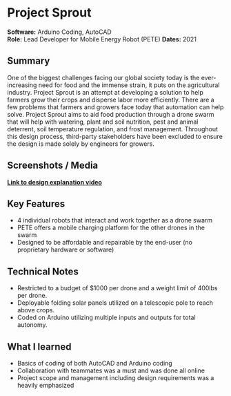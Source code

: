 # Project Sprout

**Software:** Arduino Coding, AutoCAD  
**Role:** Lead Developer for Mobile Energy Robot (PETE)
**Dates:** 2021

## Summary
One of the biggest challenges facing our global society today is the ever-increasing need
for food and the immense strain, it puts on the agricultural industry. Project Sprout is an attempt
at developing a solution to help farmers grow their crops and disperse labor more efficiently.
There are a few problems that farmers and growers face today that automation can help solve.
Project Sprout aims to aid food production through a drone swarm that will help with watering,
plant and soil nutrition, pest and animal deterrent, soil temperature regulation, and frost
management. Throughout this design process, third-party stakeholders have been excluded to
ensure the design is made solely by engineers for growers.

## Screenshots / Media
**[Link to design explanation video](https://www.youtube.com/watch?v=JR_cJr_UPzY)**

## Key Features
- 4 individual robots that interact and work together as a drone swarm
- PETE offers a mobile charging platform for the other drones in the swarm
- Designed to be affordable and repairable by the end-user (no proprietary hardware or software)

## Technical Notes
- Restricted to a budget of $1000 per drone and a weight limit of 400lbs per drone.
- Deployable folding solar panels utilized on a telescopic pole to reach above crops.
- Coded on Arduino utilizing multiple inputs and outputs for total autonomy.

## What I learned
- Basics of coding of both AutoCAD and Arduino coding 
- Collaboration with teammates was a must and was done all online
- Project scope and management including design requirements was a heavily emphasized